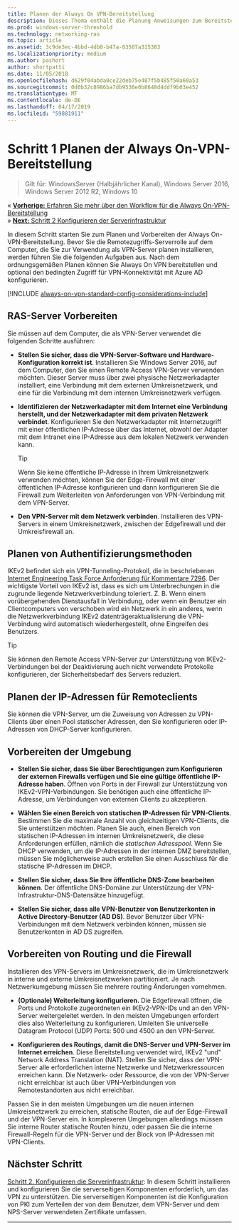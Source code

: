 ```yaml
---
title: Planen der Always On VPN-Bereitstellung
description: Dieses Thema enthält die Planung Anweisungen zum Bereitstellen von Always On-VPN-unter Windows Server 2016.
ms.prod: windows-server-threshold
ms.technology: networking-ras
ms.topic: article
ms.assetid: 3c9de3ec-4bbd-4db0-b47a-03507a315383
ms.localizationpriority: medium
ms.author: pashort
author: shortpatti
ms.date: 11/05/2018
ms.openlocfilehash: d629f04abda0ce22deb75e487f5b485f50a60a53
ms.sourcegitcommit: 0d0b32c8986ba7db9536e0b8648d4ddf9b03e452
ms.translationtype: MT
ms.contentlocale: de-DE
ms.lasthandoff: 04/17/2019
ms.locfileid: "59881911"
---
```

# <a name="step-1-plan-the-always-on-vpn-deployment"></a>Schritt 1 Planen der Always On-VPN-Bereitstellung

>Gilt für: WindowsServer (Halbjährlicher Kanal), Windows Server 2016, Windows Server 2012 R2, Windows 10


&#171;  [**Vorherige:** Erfahren Sie mehr über den Workflow für die Always On-VPN-Bereitstellung](always-on-vpn-deploy-deployment.md)<br>
&#187;  [**Next:** Schritt 2 Konfigurieren der Serverinfrastruktur](vpn-deploy-server-infrastructure.md)

In diesem Schritt starten Sie zum Planen und Vorbereiten der Always On-VPN-Bereitstellung. Bevor Sie die Remotezugriffs-Serverrolle auf dem Computer, die Sie zur Verwendung als VPN-Server planen installieren, werden führen Sie die folgenden Aufgaben aus. Nach dem ordnungsgemäßen Planen können Sie Always On VPN bereitstellen und optional den bedingten Zugriff für VPN-Konnektivität mit Azure AD konfigurieren. 

[!INCLUDE [always-on-vpn-standard-config-considerations-include](../../../includes/always-on-vpn-standard-config-considerations-include.md)]


## <a name="prepare-the-remote-access-server"></a>RAS-Server Vorbereiten

Sie müssen auf dem Computer, die als VPN-Server verwendet die folgenden Schritte ausführen: 

- **Stellen Sie sicher, dass die VPN-Server-Software und Hardware-Konfiguration korrekt ist**. Installieren Sie Windows Server 2016, auf dem Computer, den Sie einen Remote Access VPN-Server verwenden möchten. Dieser Server muss über zwei physische Netzwerkadapter installiert, eine Verbindung mit dem externen Umkreisnetzwerk, und eine für die Verbindung mit dem internen Umkreisnetzwerk verfügen.

- **Identifizieren der Netzwerkadapter mit dem Internet eine Verbindung herstellt, und der Netzwerkadapter mit dem privaten Netzwerk verbindet**. Konfigurieren Sie den Netzwerkadapter mit Internetzugriff mit einer öffentlichen IP-Adresse über das Internet, obwohl der Adapter mit dem Intranet eine IP-Adresse aus dem lokalen Netzwerk verwenden kann.

    >[!TIP]
    >Wenn Sie keine öffentliche IP-Adresse in Ihrem Umkreisnetzwerk verwenden möchten, können Sie der Edge-Firewall mit einer öffentlichen IP-Adresse konfigurieren und dann konfigurieren Sie die Firewall zum Weiterleiten von Anforderungen von VPN-Verbindung mit dem VPN-Server.

- **Den VPN-Server mit dem Netzwerk verbinden**. Installieren des VPN-Servers in einem Umkreisnetzwerk, zwischen der Edgefirewall und der Umkreisfirewall an.

## <a name="plan-authentication-methods"></a>Planen von Authentifizierungsmethoden

IKEv2 befindet sich ein VPN-Tunneling-Protokoll, die in beschriebenen [Internet Engineering Task Force Anforderung für Kommentare 7296](https://datatracker.ietf.org/doc/rfc7296/). Der wichtigste Vorteil von IKEv2 ist, dass es sich um Unterbrechungen in die zugrunde liegende Netzwerkverbindung toleriert. Z. B. Wenn einem vorübergehenden Dienstausfall in Verbindung, oder wenn ein Benutzer ein Clientcomputers von verschoben wird ein Netzwerk in ein anderes, wenn die Netzwerkverbindung IKEv2 datenträgeraktualisierung die VPN-Verbindung wird automatisch wiederhergestellt, ohne Eingreifen des Benutzers.

>[!TIP]
>Sie können den Remote Access VPN-Server zur Unterstützung von IKEv2-Verbindungen bei der Deaktivierung auch nicht verwendete Protokolle konfigurieren, der Sicherheitsbedarf des Servers reduziert. 

## <a name="plan-ip-addresses-for-remote-clients"></a>Planen der IP-Adressen für Remoteclients

Sie können die VPN-Server, um die Zuweisung von Adressen zu VPN-Clients über einen Pool statischer Adressen, den Sie konfigurieren oder IP-Adressen von DHCP-Server konfigurieren. 

## <a name="prepare-the-environment"></a>Vorbereiten der Umgebung

- **Stellen Sie sicher, dass Sie über Berechtigungen zum Konfigurieren der externen Firewalls verfügen und Sie eine gültige öffentliche IP-Adresse haben**. Öffnen von Ports in der Firewall zur Unterstützung von IKEv2-VPN-Verbindungen. Sie benötigen auch eine öffentliche IP-Adresse, um Verbindungen von externen Clients zu akzeptieren.

- **Wählen Sie einen Bereich von statischen IP-Adressen für VPN-Clients**. Bestimmen Sie die maximale Anzahl von gleichzeitigen VPN-Clients, die Sie unterstützen möchten. Planen Sie auch, einen Bereich von statischen IP-Adressen im internen Umkreisnetzwerk, die diese Anforderungen erfüllen, nämlich die *statischen Adresspool*. Wenn Sie DHCP verwenden, um die IP-Adressen in der internen DMZ bereitstellen, müssen Sie möglicherweise auch erstellen Sie einen Ausschluss für die statische IP-Adressen im DHCP.

- **Stellen Sie sicher, dass Sie Ihre öffentliche DNS-Zone bearbeiten können**. Der öffentliche DNS-Domäne zur Unterstützung der VPN-Infrastruktur-DNS-Datensätze hinzugefügt. 

- **Stellen Sie sicher, dass alle VPN-Benutzer von Benutzerkonten in Active Directory-Benutzer \(AD DS\)**. Bevor Benutzer über VPN-Verbindungen mit dem Netzwerk verbinden können, müssen sie Benutzerkonten in AD DS zugreifen.

## <a name="prepare-routing-and-firewall"></a>Vorbereiten von Routing und die Firewall 

Installieren des VPN-Servers im Umkreisnetzwerk, die im Umkreisnetzwerk in interne und externe Umkreisnetzwerken partitioniert. Je nach Netzwerkumgebung müssen Sie mehrere routing Änderungen vornehmen.

- **\(Optionale\) Weiterleitung konfigurieren.** Die Edgefirewall öffnen, die Ports und Protokolle zugeordneten ein IKEv2-VPN-IDs und an den VPN-Server weitergeleitet werden. In den meisten Umgebungen erfordert dies also Weiterleitung zu konfigurieren. Umleiten Sie universelle Datagram Protocol (UDP) Ports: 500 und 4500 an den VPN-Server.

- **Konfigurieren des Routings, damit die DNS-Server und VPN-Server im Internet erreichen**. Diese Bereitstellung verwendet wird, IKEv2 "und" Network Address Translation \(NAT\). Stellen Sie sicher, dass der VPN-Server alle erforderlichen interne Netzwerke und Netzwerkressourcen erreichen kann. Die Netzwerk- oder Ressource, die von der VPN-Server nicht erreichbar ist auch über VPN-Verbindungen von Remotestandorten aus nicht erreichbar.

Passen Sie in den meisten Umgebungen um die neuen internen Umkreisnetzwerk zu erreichen, statische Routen, die auf der Edge-Firewall und der VPN-Server ein. In komplexeren Umgebungen allerdings müssen Sie interne Router statische Routen hinzu, oder passen Sie die interne Firewall-Regeln für die VPN-Server und der Block von IP-Adressen mit VPN-Clients.

## <a name="next-step"></a>Nächster Schritt
[Schritt 2. Konfigurieren die Serverinfrastruktur](vpn-deploy-server-infrastructure.md): In diesem Schritt installieren und konfigurieren Sie die serverseitigen Komponenten erforderlich, um das VPN zu unterstützen. Die serverseitigen Komponenten ist die Konfiguration von PKI zum Verteilen der von dem Benutzer, dem VPN-Server und dem NPS-Server verwendeten Zertifikate umfassen. 

---